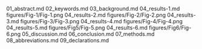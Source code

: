 01_abstract.md
02_keywords.md
03_background.md
04_results-1.md
figures/Fig-1/Fig-1.png
04_results-2.md
figures/Fig-2/Fig-2.png
04_results-3.md
figures/Fig-3/Fig-3.png
04_results-4.md
figures/Fig-4/Fig-4.png
04_results-5.md
figures/Fig5/Fig-5.png
04_results-6.md
figures/Fig6/Fig-6.png
05_discussion.md
06_conclusion.md
07_methods.md
08_abbreviations.md
09_declarations.md